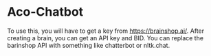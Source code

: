 # Aco-Chatbot

To use this, you will have to get a key from https://brainshop.ai/.
After creating a brain, you can get an API key and BID. You can replace the barinshop API with something like chatterbot or nltk.chat.
